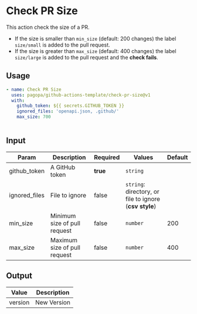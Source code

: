 # Check PR Size
This action check the size of a PR. 
- If the size is smaller than `min_size` (default: 200 changes) the label `size/small` is added to the pull request.
- If the size is greater than `max_size` (default: 400 changes) the label `size/large` is added to the pull request and the **check fails**.

## Usage

``` yaml
- name: Check PR Size
  uses: pagopa/github-actions-template/check-pr-size@v1
  with:
    github_token: ${{ secrets.GITHUB_TOKEN }}
    ignored_files: 'openapi.json, .github/'
    max_size: 700
      
```

## Input

| Param         | Description                  | Required | Values                                                 | Default |
|---------------|------------------------------|----------|--------------------------------------------------------|---------|
| github_token  | A GitHub token               | **true** | `string`                                               |         |
| ignored_files | File to ignore               | false    | `string`: directory, or file to ignore (**csv style**) |         |
| min_size      | Minimum size of pull request | false    | `number`                                               | 200     |
| max_size      | Maximum size of pull request | false    | `number`                                               | 400     |

## Output
| Value   | Description |
|---------|-------------|
| version | New Version |
